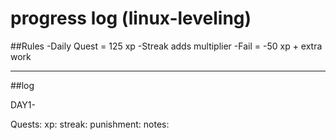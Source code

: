 # progress log (linux-leveling)

##Rules
-Daily Quest = 125 xp
-Streak adds multiplier
-Fail = -50 xp + extra work

----

##log

DAY1-

Quests:
xp:
streak:
punishment:
notes:
